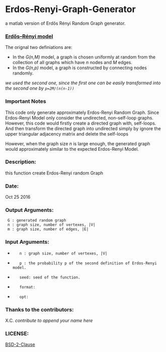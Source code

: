 # Erdos-Renyi-Graph-Generator
a matlab version of Erdős Rényi Random Graph generator.

### [Erdős–Rényi model](https://en.wikipedia.org/wiki/Erd%C5%91s%E2%80%93R%C3%A9nyi_model)

The orignal two definiations are:

* In the *G(n,M)* model, a graph is chosen uniformly at random from the collection of all graphs which have *n* nodes and *M* edges. 
* In the *G(n,p)* model, a graph is constructed by connecting nodes randomly.

*we used the second one, since the first one can be easily transformed into the second one by `p=2M/(n(n-1))`*  

### Important Notes
This code only generate approximately Erdos-Renyi Random Graph. 
Since Erdos-Renyi Model only consider the undirected, non-self-loop
graphs. However, this code would firstly create a directed graph with,
self-loops. And then transform the directed graph into undirected simply
by ignore the upper triangular adjacency matrix and delete the self-loops  
        
However, when the graph size *n* is large enough, the generated graph would
approximately similar to the expected Erdos-Renyi Model.


### Description:
this function create Erdos-Renyi random Graph

### Date: 
Oct 25 2016

### Output Arguments:
     G : generated random graph
     n : graph size, number of vertexes, |V|
     m : graph size, number of edges, |E|

### Input Arguments:
*        n : graph size, number of vertexes, |V|
*        p : the probability p of the second definition of Erdos-Renyi model.
*        seed: seed of the function. 
*        format:
*        opt:

### Thanks to the contributors: 
X.C.
*contribute to append your name here*

### LICENSE:
[BSD-2-Clause](https://opensource.org/licenses/BSD-2-Clause)


